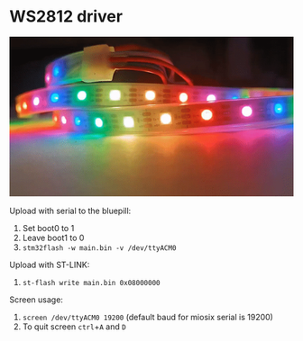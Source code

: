# WS2812 driver

![demo.gif](demo.gif)

Upload with serial to the bluepill:
1. Set boot0 to 1
1. Leave boot1 to 0
1. `stm32flash -w main.bin -v /dev/ttyACM0`

Upload with ST-LINK:
1. `st-flash write main.bin 0x08000000`

Screen usage:
1. `screen /dev/ttyACM0 19200` (default baud for miosix serial is 19200)
2. To quit screen `ctrl`+`A` and `D`
